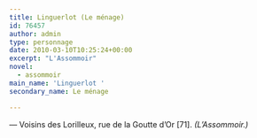 ```yaml
---
title: Linguerlot (Le ménage)
id: 76457
author: admin
type: personnage
date: 2010-03-10T10:25:24+00:00
excerpt: "L'Assommoir"
novel:
  - assommoir
main_name: 'Linguerlot '
secondary_name: Le ménage

---
```

— Voisins des Lorilleux, rue de la Goutte d&rsquo;Or [71]. _(L&rsquo;Assommoir.)_